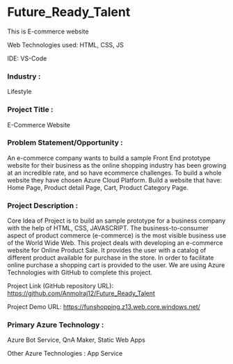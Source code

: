 # Future_Ready_Talent

This is E-commerce website

Web Technologies used: HTML, CSS, JS

IDE: VS-Code


### Industry :
Lifestyle


### Project Title :
E-Commerce Website


### Problem Statement/Opportunity :
An e-commerce company wants to build a sample Front End prototype website for their business as the online shopping industry has been growing at an incredible rate, and so have ecommerce challenges. To build a whole website they have chosen Azure Cloud Platform. Build a website that have: Home Page, Product detail Page, Cart, Product Category Page.


### Project Description :
Core Idea of Project is to build an sample prototype for a business company with the help of HTML, CSS, JAVASCRIPT. The business-to-consumer aspect of product commerce (e-commerce) is the most visible business use of the World Wide Web. This project deals with developing an e-commerce website for Online Product Sale. It provides the user with a catalog of different product available for purchase in the store. In order to facilitate online purchase a shopping cart is provided to the user. We are using Azure Technologies with GitHub to complete this project. 



Project Link (GitHub repository URL): https://github.com/Anmolraj12/Future_Ready_Talent

Project Demo URL: https://funshopping.z13.web.core.windows.net/


### Primary Azure Technology :
Azure Bot Service, QnA Maker, Static Web Apps


Other Azure Technologies :
App Service
